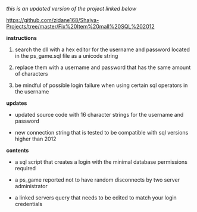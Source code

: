 *this is an updated version of the project linked below* 

https://github.com/zidane168/Shaiya-Projects/tree/master/Fix%20Item%20mall%20SQL%202012

**instructions**

1. search the dll with a hex editor for the username and password located in the ps_game.sql file as a unicode string 

2. replace them with a username and password that has the same amount of characters 

3. be mindful of possible login failure when using certain sql operators in the username

**updates**

* updated source code with 16 character strings for the username and password

* new connection string that is tested to be compatible with sql versions higher than 2012

**contents**

* a sql script that creates a login with the minimal database permissions required

* a ps_game reported not to have random disconnects by two server administrator

* a linked servers query that needs to be edited to match your login credentials
